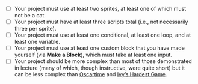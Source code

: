 - [ ]  Your project must use at least two sprites, at least one of which must not be a cat.
- [ ]  Your project must have at least three scripts total (i.e., not necessarily three per sprite).
- [ ]  Your project must use at least one conditional, at least one loop, and at least one
variable.
- [ ]  Your project must use at least one custom block that you have made yourself (via **Make a Block**), which must take at least one input.
- [ ]   Your project should be more complex than most of those demonstrated in lecture (many of which, though instructive, were quite short) but it can be less complex than [Oscartime](https://scratch.mit.edu/projects/277537196) and [Ivy’s Hardest Game](https://scratch.mit.edu/projects/326129433).